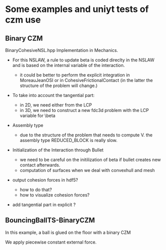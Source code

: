 # Some examples and uniyt tests of czm use

## Binary CZM

BinaryCohesiveNSL.hpp  Implementation in Mechanics.

+ For this NSLAW, a rule to update beta is coded direclty in the NSLAW and is based on the internal variable of the interaction.
  + it could be better to perform the explicit integration in MoreauJeanOSI or in CohesiveFrictionalContact (in the latter the structure of the problem will change.)

+ To take into account the tangential part:
   - in 2D, we need either from the LCP
   - in 3D, we need to construct a new fdc3d problem with the LCP variable for \beta
  
+ Assembly type
  + due to the structure of the problem that needs to compute V. the assembly type REDUCED_BLOCK is really slow.
  
+ Initialization of the Interaction through Bullet
  + we need to be careful on the initilization of beta if bullet creates new contact afterwards.
  + computation of surfaces when we deal with convexhull and mesh 
  

+ output cohesion forces in hdf5?
  + how to do that?
  + how to visualize cohesion forces?
  
+ add tangential part in explicit ?  
  


## BouncingBallTS-BinaryCZM

In this example, a ball is glued on the floor with a binary CZM

We apply piecewise constant external force.
